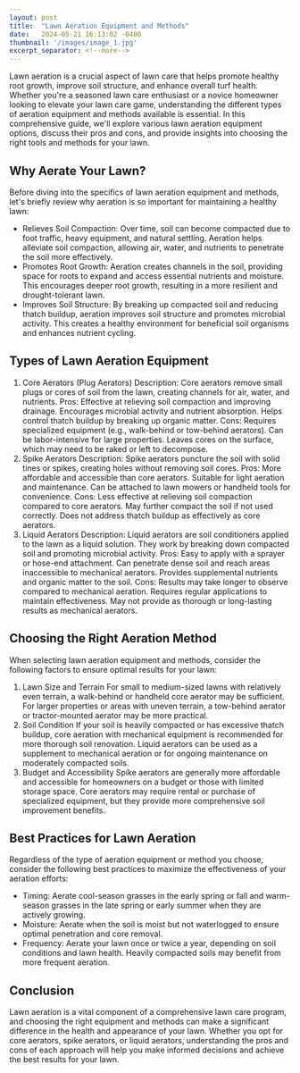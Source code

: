```yaml
---
layout: post
title:  "Lawn Aeration Equipment and Methods"
date:   2024-05-21 16:13:02 -0400
thumbnail: '/images/image_1.jpg'
excerpt_separator: <!--more-->
---
```

Lawn aeration is a crucial aspect of lawn care that helps promote healthy root growth, improve soil structure, and enhance overall turf health. <!--more-->Whether you're a seasoned lawn care enthusiast or a novice homeowner looking to elevate your lawn care game, understanding the different types of aeration equipment and methods available is essential. In this comprehensive guide, we'll explore various lawn aeration equipment options, discuss their pros and cons, and provide insights into choosing the right tools and methods for your lawn.

## Why Aerate Your Lawn?
Before diving into the specifics of lawn aeration equipment and methods, let's briefly review why aeration is so important for maintaining a healthy lawn:
* Relieves Soil Compaction: Over time, soil can become compacted due to foot traffic, heavy equipment, and natural settling. Aeration helps alleviate soil compaction, allowing air, water, and nutrients to penetrate the soil more effectively.
* Promotes Root Growth: Aeration creates channels in the soil, providing space for roots to expand and access essential nutrients and moisture. This encourages deeper root growth, resulting in a more resilient and drought-tolerant lawn.
* Improves Soil Structure: By breaking up compacted soil and reducing thatch buildup, aeration improves soil structure and promotes microbial activity. This creates a healthy environment for beneficial soil organisms and enhances nutrient cycling.

## Types of Lawn Aeration Equipment
1. Core Aerators (Plug Aerators)
Description: Core aerators remove small plugs or cores of soil from the lawn, creating channels for air, water, and nutrients.
Pros:
Effective at relieving soil compaction and improving drainage.
Encourages microbial activity and nutrient absorption.
Helps control thatch buildup by breaking up organic matter.
Cons:
Requires specialized equipment (e.g., walk-behind or tow-behind aerators).
Can be labor-intensive for large properties.
Leaves cores on the surface, which may need to be raked or left to decompose.
2. Spike Aerators
Description: Spike aerators puncture the soil with solid tines or spikes, creating holes without removing soil cores.
Pros:
More affordable and accessible than core aerators.
Suitable for light aeration and maintenance.
Can be attached to lawn mowers or handheld tools for convenience.
Cons:
Less effective at relieving soil compaction compared to core aerators.
May further compact the soil if not used correctly.
Does not address thatch buildup as effectively as core aerators.
3. Liquid Aerators
Description: Liquid aerators are soil conditioners applied to the lawn as a liquid solution. They work by breaking down compacted soil and promoting microbial activity.
Pros:
Easy to apply with a sprayer or hose-end attachment.
Can penetrate dense soil and reach areas inaccessible to mechanical aerators.
Provides supplemental nutrients and organic matter to the soil.
Cons:
Results may take longer to observe compared to mechanical aeration.
Requires regular applications to maintain effectiveness.
May not provide as thorough or long-lasting results as mechanical aerators.

## Choosing the Right Aeration Method
When selecting lawn aeration equipment and methods, consider the following factors to ensure optimal results for your lawn:
1. Lawn Size and Terrain
For small to medium-sized lawns with relatively even terrain, a walk-behind or handheld core aerator may be sufficient.
For larger properties or areas with uneven terrain, a tow-behind aerator or tractor-mounted aerator may be more practical.
2. Soil Condition
If your soil is heavily compacted or has excessive thatch buildup, core aeration with mechanical equipment is recommended for more thorough soil renovation.
Liquid aerators can be used as a supplement to mechanical aeration or for ongoing maintenance on moderately compacted soils.
3. Budget and Accessibility
Spike aerators are generally more affordable and accessible for homeowners on a budget or those with limited storage space.
Core aerators may require rental or purchase of specialized equipment, but they provide more comprehensive soil improvement benefits.

## Best Practices for Lawn Aeration
Regardless of the type of aeration equipment or method you choose, consider the following best practices to maximize the effectiveness of your aeration efforts:
* Timing: Aerate cool-season grasses in the early spring or fall and warm-season grasses in the late spring or early summer when they are actively growing.
* Moisture: Aerate when the soil is moist but not waterlogged to ensure optimal penetration and core removal.
* Frequency: Aerate your lawn once or twice a year, depending on soil conditions and lawn health. Heavily compacted soils may benefit from more frequent aeration.

## Conclusion
Lawn aeration is a vital component of a comprehensive lawn care program, and choosing the right equipment and methods can make a significant difference in the health and appearance of your lawn. Whether you opt for core aerators, spike aerators, or liquid aerators, understanding the pros and cons of each approach will help you make informed decisions and achieve the best results for your lawn.
